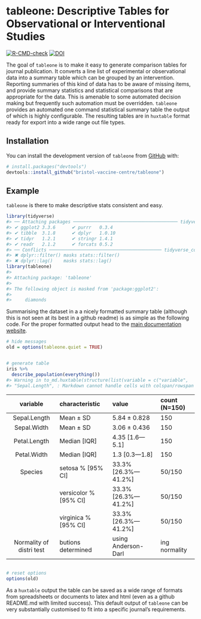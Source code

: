 
<!-- README.md is generated from README.Rmd. Please edit that file -->

# tableone: Descriptive Tables for Observational or Interventional Studies

<!-- badges: start -->

[![R-CMD-check](https://github.com/bristol-vaccine-centre/tableone/actions/workflows/R-CMD-check.yaml/badge.svg)](https://github.com/bristol-vaccine-centre/tableone/actions/workflows/R-CMD-check.yaml)
[![DOI](https://zenodo.org/badge/551386697.svg)](https://zenodo.org/badge/latestdoi/551386697)
<!-- badges: end -->

The goal of `tableone` is to make it easy to generate comparison tables
for journal publication. It converts a line list of experimental or
observational data into a summary table which can be grouped by an
intervention. Reporting summaries of this kind of data has to be aware
of missing items, and provide summary statistics and statistical
comparisons that are appropriate for the data. This is amenable to some
automated decision making but frequently such automation must be
overridden. `tableone` provides an automated one command statistical
summary table the output of which is highly configurable. The resulting
tables are in `huxtable` format ready for export into a wide range out
file types.

## Installation

You can install the development version of `tableone` from
[GitHub](https://github.com/bristol-vaccine-centre/tableone) with:

``` r
# install.packages("devtools")
devtools::install_github("bristol-vaccine-centre/tableone")
```

## Example

`tableone` is there to make descriptive stats consistent and easy.

``` r
library(tidyverse)
#> ── Attaching packages ─────────────────────────────────────── tidyverse 1.3.2 ──
#> ✔ ggplot2 3.3.6      ✔ purrr   0.3.4 
#> ✔ tibble  3.1.8      ✔ dplyr   1.0.10
#> ✔ tidyr   1.2.1      ✔ stringr 1.4.1 
#> ✔ readr   2.1.2      ✔ forcats 0.5.2 
#> ── Conflicts ────────────────────────────────────────── tidyverse_conflicts() ──
#> ✖ dplyr::filter() masks stats::filter()
#> ✖ dplyr::lag()    masks stats::lag()
library(tableone)
#> 
#> Attaching package: 'tableone'
#> 
#> The following object is masked from 'package:ggplot2':
#> 
#>     diamonds
```

Summarising the dataset in a a nicely formatted summary table (although
this is not seen at its best in a github readme) is as simple as the
following code. For the proper formatted output head to the [main
documentation
website](https://bristol-vaccine-centre.github.io/tableone/).

``` r
# hide messages 
old = options(tableone.quiet = TRUE)


# generate table 
iris %>% 
  describe_population(everything())
#> Warning in to_md.huxtable(structure(list(variable = c("variable",
#> "Sepal.Length", : Markdown cannot handle cells with colspan/rowspan > 1
```

|         variable         | characteristic          | value                 | count (N=150) |
|:------------------------:|:------------------------|:----------------------|:--------------|
|       Sepal.Length       | Mean ± SD               | 5.84 ± 0.828          | 150           |
|       Sepal.Width        | Mean ± SD               | 3.06 ± 0.436          | 150           |
|       Petal.Length       | Median \[IQR\]          | 4.35 \[1.6—5.1\]      | 150           |
|       Petal.Width        | Median \[IQR\]          | 1.3 \[0.3—1.8\]       | 150           |
|         Species          | setosa % \[95% CI\]     | 33.3% \[26.3%—41.2%\] | 50/150        |
|                          | versicolor % \[95% CI\] | 33.3% \[26.3%—41.2%\] | 50/150        |
|                          | virginica % \[95% CI\]  | 33.3% \[26.3%—41.2%\] | 50/150        |
| Normality of distri test | butions determined      | using Anderson-Darl   | ing normality |

``` r

# reset options
options(old)
```

As a `huxtable` output the table can be saved as a wide range of formats
from spreadsheets or documents to latex and html (even as a github
README.md with limited success). This default output of `tableone` can
be very substantially customised to fit into a specific journal’s
requirements.
